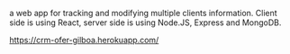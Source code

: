  a web app for tracking and modifying multiple clients information. 
 Client side is using React, server side is using Node.JS, Express and MongoDB.
 
 https://crm-ofer-gilboa.herokuapp.com/
